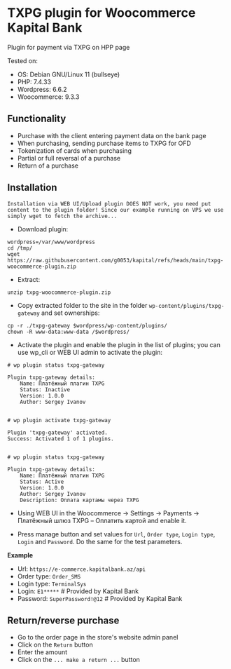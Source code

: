 # TXPG plugin for Woocommerce Kapital Bank
Plugin for payment via TXPG on HPP page

Tested on:
* OS: Debian GNU/Linux 11 (bullseye)
* PHP: 7.4.33
* Wordpress: 6.6.2
* Woocommerce: 9.3.3

## Functionality
* Purchase with the client entering payment data on the bank page
* When purchasing, sending purchase items to TXPG for OFD
* Tokenization of cards when purchasing
* Partial or full reversal of a purchase
* Return of a purchase

## Installation

 `Installation via WEB UI/Upload plugin DOES NOT work, you need put content to the plugin folder! Since our example running on VPS we use simply wget to fetch the archive...`

* Download plugin:
```
wordpress=/var/www/wordpress
cd /tmp/
wget https://raw.githubusercontent.com/g0053/kapital/refs/heads/main/txpg-woocommerce-plugin.zip
```
* Extract:
```
unzip txpg-woocommerce-plugin.zip
```
* Copy extracted folder to the site in the folder `wp-content/plugins/txpg-gateway` and set ownerships:

```
cp -r ./txpg-gateway $wordpress/wp-content/plugins/
chown -R www-data:www-data /$wordpress/

```

* Activate the plugin and enable the plugin in the list of plugins; you can use wp_cli or WEB UI admin to activate the plugin:
```
# wp plugin status txpg-gateway            

Plugin txpg-gateway details:
    Name: Платёжный плагин TXPG
    Status: Inactive
    Version: 1.0.0
    Author: Sergey Ivanov


# wp plugin activate txpg-gateway

Plugin 'txpg-gateway' activated.
Success: Activated 1 of 1 plugins.
 

# wp plugin status txpg-gateway

Plugin txpg-gateway details:
    Name: Платёжный плагин TXPG
    Status: Active
    Version: 1.0.0
    Author: Sergey Ivanov
    Description: Оплата картамы через TXPG

```

* Using WEB UI in the Woocommerce -> Settings -> Payments -> Платёжный шлюз TXPG – Оплатить картой and enable it.

* Press manage button and set values ​​for `Url`, `Order type`, `Login type`, `Login` and `Password`. Do the same for the test parameters.

**Example**
* Url: `https://e-commerce.kapitalbank.az/api`
* Order type: `Order_SMS`
* Login type: `TerminalSys`
* Login: `E1*****` # Provided by Kapital Bank
* Password: `SuperPassword!@12` # Provided by Kapital Bank

## Return/reverse purchase
* Go to the order page in the store's website admin panel
* Click on the `Return` button
* Enter the amount
* Click on the `... make a return ...` button
